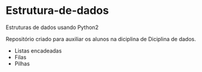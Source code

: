 # Estrutura-de-dados
Estruturas de dados usando Python2

Repositório criado para auxiliar os alunos na diciplina de Diciplina de dados.

- Listas encadeadas
- Filas
- Pilhas
